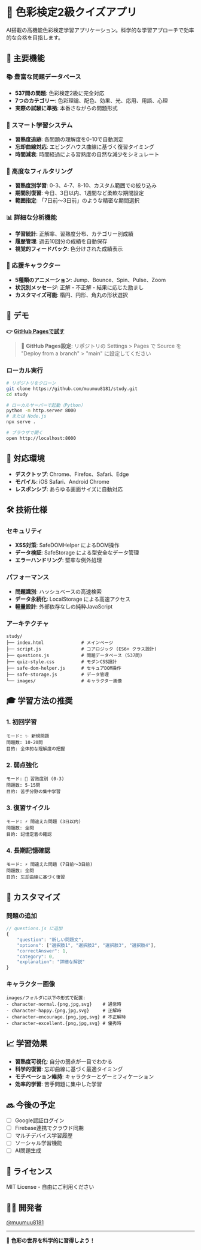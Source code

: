 # 🎯 色彩検定2級クイズアプリ

AI搭載の高機能色彩検定学習アプリケーション。科学的な学習アプローチで効率的な合格を目指します。

## 🌟 主要機能

### 📚 豊富な問題データベース
- **537問の問題**: 色彩検定2級に完全対応
- **7つのカテゴリー**: 色彩理論、配色、効果、光、応用、用語、心理
- **実際の試験に準拠**: 本番さながらの問題形式

### 🧠 スマート学習システム
- **習熟度追跡**: 各問題の理解度を0-10で自動測定
- **忘却曲線対応**: エビングハウス曲線に基づく復習タイミング
- **時間減衰**: 時間経過による習熟度の自然な減少をシミュレート

### 🎯 高度なフィルタリング
- **習熟度別学習**: 0-3、4-7、8-10、カスタム範囲での絞り込み
- **期間別復習**: 今日、3日以内、1週間など柔軟な期間設定
- **範囲指定**: 「7日前〜3日前」のような精密な期間選択

### 📊 詳細な分析機能
- **学習統計**: 正解率、習熟度分布、カテゴリー別成績
- **履歴管理**: 過去10回分の成績を自動保存
- **視覚的フィードバック**: 色分けされた成績表示

### 🎨 応援キャラクター
- **5種類のアニメーション**: Jump、Bounce、Spin、Pulse、Zoom
- **状況別メッセージ**: 正解・不正解・結果に応じた励まし
- **カスタマイズ可能**: 楕円、円形、角丸の形状選択

## 🚀 デモ

**👉 [GitHub Pagesで試す](https://muumuu8181.github.io/study/)**

> 📝 **GitHub Pages設定**: リポジトリの Settings > Pages で Source を "Deploy from a branch" > "main" に設定してください

### ローカル実行
```bash
# リポジトリをクローン
git clone https://github.com/muumuu8181/study.git
cd study

# ローカルサーバーで起動（Python）
python -m http.server 8000
# または Node.js
npx serve .

# ブラウザで開く
open http://localhost:8000
```

## 📱 対応環境

- **デスクトップ**: Chrome、Firefox、Safari、Edge
- **モバイル**: iOS Safari、Android Chrome
- **レスポンシブ**: あらゆる画面サイズに自動対応

## 🛠️ 技術仕様

### セキュリティ
- **XSS対策**: SafeDOMHelper によるDOM操作
- **データ検証**: SafeStorage による型安全なデータ管理
- **エラーハンドリング**: 堅牢な例外処理

### パフォーマンス
- **問題識別**: ハッシュベースの高速検索
- **データ永続化**: LocalStorage による高速アクセス
- **軽量設計**: 外部依存なしの純粋JavaScript

### アーキテクチャ
```
study/
├── index.html              # メインページ
├── script.js               # コアロジック (ES6+ クラス設計)
├── questions.js            # 問題データベース (537問)
├── quiz-style.css          # モダンCSS設計
├── safe-dom-helper.js      # セキュアDOM操作
├── safe-storage.js         # データ管理
└── images/                 # キャラクター画像
```

## 🎓 学習方法の推奨

### 1. 初回学習
```
モード: ✨ 新規問題
問題数: 10-20問
目的: 全体的な理解度の把握
```

### 2. 弱点強化
```
モード: 🎯 習熟度別 (0-3)
問題数: 5-15問
目的: 苦手分野の集中学習
```

### 3. 復習サイクル
```
モード: ⚡ 間違えた問題 (3日以内)
問題数: 全問
目的: 記憶定着の確認
```

### 4. 長期記憶確認
```
モード: ⚡ 間違えた問題 (7日前〜3日前)
問題数: 全問
目的: 忘却曲線に基づく復習
```

## 🔧 カスタマイズ

### 問題の追加
```javascript
// questions.js に追加
{
    "question": "新しい問題文",
    "options": ["選択肢1", "選択肢2", "選択肢3", "選択肢4"],
    "correctAnswer": 1,
    "category": 0,
    "explanation": "詳細な解説"
}
```

### キャラクター画像
```
images/フォルダに以下の形式で配置:
- character-normal.{png,jpg,svg}    # 通常時
- character-happy.{png,jpg,svg}     # 正解時
- character-encourage.{png,jpg,svg} # 不正解時
- character-excellent.{png,jpg,svg} # 優秀時
```

## 📈 学習効果

- **習熟度可視化**: 自分の弱点が一目でわかる
- **科学的復習**: 忘却曲線に基づく最適タイミング
- **モチベーション維持**: キャラクターとゲーミフィケーション
- **効率的学習**: 苦手問題に集中した学習

## 🔜 今後の予定

- [ ] Google認証ログイン
- [ ] Firebase連携でクラウド同期
- [ ] マルチデバイス学習履歴
- [ ] ソーシャル学習機能
- [ ] AI問題生成

## 📄 ライセンス

MIT License - 自由にご利用ください

## 👨‍💻 開発者

[@muumuu8181](https://github.com/muumuu8181)

---

🎨 **色彩の世界を科学的に習得しよう！**